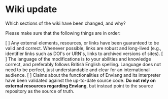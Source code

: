 # Wiki update

Which sections of the wiki have been changed, and why?

Please make sure that the following things are in order:

[ ] Any external elements, resources, or links have been guaranteed to be valid and correct. Whenever possible, links are robust and long-lived (e.g., identifier links such as DOI's or URN's, links to archived versions of sites).
[ ] The language of the modifications is to your abilities and knowledge correct, and preferably follows British English spelling. Language does not need to be perfect, just understandable and clear for an international audience.
[ ] Claims about the functionalities of Envlang and its interpreter have been validated against the up-to-date source code. **Do not rely on external resources regarding Envlang**, but instead point to the source repository as the source of truth.